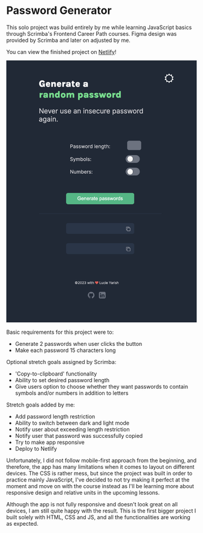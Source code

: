 # Password Generator

This solo project was build entirely by me while learning JavaScript basics through Scrimba's Frontend Career Path courses. Figma design was provided by Scrimba and later on adjusted by me.

You can view the finished project on [Netlify](https://main--sunny-sunburst-c20fed.netlify.app/)!

![Showcase photo of the finished Password Generator project](./password-generator-showcase.png)

Basic requirements for this project were to:

- Generate 2 passwords when user clicks the button
- Make each password 15 characters long

Optional stretch goals assigned by Scrimba:

- 'Copy-to-clipboard' functionality
- Ability to set desired password length
- Give users option to choose whether they want passwords to contain symbols and/or numbers in addition to letters

Stretch goals added by me:

- Add password length restriction
- Ability to switch between dark and light mode
- Notify user about exceeding length restriction
- Notify user that password was successfully copied
- Try to make app responsive
- Deploy to Netlify

Unfortunately, I did not follow mobile-first approach from the beginning, and therefore, the app has many limitations when it comes to layout on different devices. The CSS is rather mess, but since the project was built in order to practice mainly JavaScript, I've decided to not try making it perfect at the moment and move on with the course instead as I'll be learning more about responsive design and relative units in the upcoming lessons.

Although the app is not fully responsive and doesn't look great on all devices, I am still quite happy with the result. This is the first bigger project I built solely with HTML, CSS and JS, and all the functionalities are working as expected.
